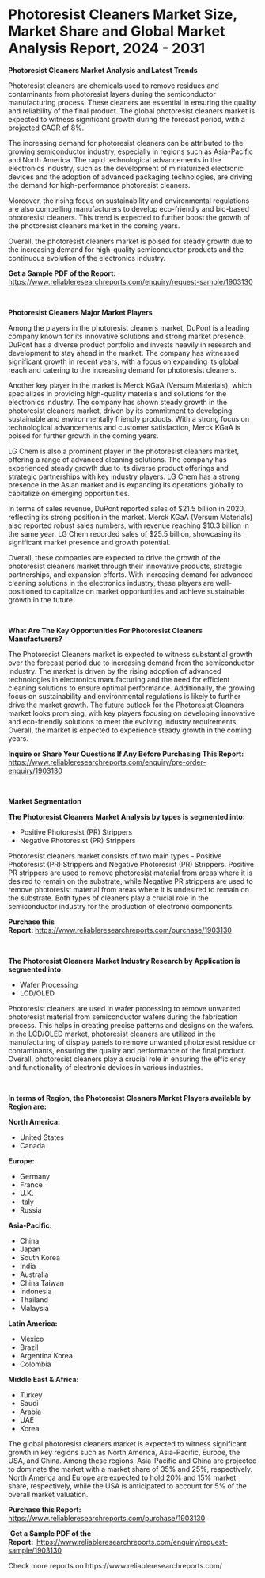 <p><h1>Photoresist Cleaners Market Size, Market Share and Global Market Analysis Report, 2024 - 2031</h1></p><p><strong>Photoresist Cleaners Market Analysis and Latest Trends</strong></p>
<p><p>Photoresist cleaners are chemicals used to remove residues and contaminants from photoresist layers during the semiconductor manufacturing process. These cleaners are essential in ensuring the quality and reliability of the final product. The global photoresist cleaners market is expected to witness significant growth during the forecast period, with a projected CAGR of 8%.</p><p>The increasing demand for photoresist cleaners can be attributed to the growing semiconductor industry, especially in regions such as Asia-Pacific and North America. The rapid technological advancements in the electronics industry, such as the development of miniaturized electronic devices and the adoption of advanced packaging technologies, are driving the demand for high-performance photoresist cleaners.</p><p>Moreover, the rising focus on sustainability and environmental regulations are also compelling manufacturers to develop eco-friendly and bio-based photoresist cleaners. This trend is expected to further boost the growth of the photoresist cleaners market in the coming years.</p><p>Overall, the photoresist cleaners market is poised for steady growth due to the increasing demand for high-quality semiconductor products and the continuous evolution of the electronics industry.</p></p>
<p><strong>Get a Sample PDF of the Report:&nbsp;</strong> <a href="https://www.reliableresearchreports.com/enquiry/request-sample/1903130">https://www.reliableresearchreports.com/enquiry/request-sample/1903130</a></p>
<p>&nbsp;</p>
<p><strong>Photoresist Cleaners Major Market Players</strong></p>
<p><p>Among the players in the photoresist cleaners market, DuPont is a leading company known for its innovative solutions and strong market presence. DuPont has a diverse product portfolio and invests heavily in research and development to stay ahead in the market. The company has witnessed significant growth in recent years, with a focus on expanding its global reach and catering to the increasing demand for photoresist cleaners.</p><p>Another key player in the market is Merck KGaA (Versum Materials), which specializes in providing high-quality materials and solutions for the electronics industry. The company has shown steady growth in the photoresist cleaners market, driven by its commitment to developing sustainable and environmentally friendly products. With a strong focus on technological advancements and customer satisfaction, Merck KGaA is poised for further growth in the coming years.</p><p>LG Chem is also a prominent player in the photoresist cleaners market, offering a range of advanced cleaning solutions. The company has experienced steady growth due to its diverse product offerings and strategic partnerships with key industry players. LG Chem has a strong presence in the Asian market and is expanding its operations globally to capitalize on emerging opportunities.</p><p>In terms of sales revenue, DuPont reported sales of $21.5 billion in 2020, reflecting its strong position in the market. Merck KGaA (Versum Materials) also reported robust sales numbers, with revenue reaching $10.3 billion in the same year. LG Chem recorded sales of $25.5 billion, showcasing its significant market presence and growth potential.</p><p>Overall, these companies are expected to drive the growth of the photoresist cleaners market through their innovative products, strategic partnerships, and expansion efforts. With increasing demand for advanced cleaning solutions in the electronics industry, these players are well-positioned to capitalize on market opportunities and achieve sustainable growth in the future.</p></p>
<p>&nbsp;</p>
<p><strong>What Are The Key Opportunities For Photoresist Cleaners Manufacturers?</strong></p>
<p><p>The Photoresist Cleaners market is expected to witness substantial growth over the forecast period due to increasing demand from the semiconductor industry. The market is driven by the rising adoption of advanced technologies in electronics manufacturing and the need for efficient cleaning solutions to ensure optimal performance. Additionally, the growing focus on sustainability and environmental regulations is likely to further drive the market growth. The future outlook for the Photoresist Cleaners market looks promising, with key players focusing on developing innovative and eco-friendly solutions to meet the evolving industry requirements. Overall, the market is expected to experience steady growth in the coming years.</p></p>
<p><strong>Inquire or Share Your Questions If Any Before Purchasing This Report:</strong> <a href="https://www.reliableresearchreports.com/enquiry/pre-order-enquiry/1903130">https://www.reliableresearchreports.com/enquiry/pre-order-enquiry/1903130</a></p>
<p>&nbsp;</p>
<p><strong>Market Segmentation</strong></p>
<p><strong>The Photoresist Cleaners Market Analysis by types is segmented into:</strong></p>
<p><ul><li>Positive Photoresist (PR) Strippers</li><li>Negative Photoresist (PR) Strippers</li></ul></p>
<p><p>Photoresist cleaners market consists of two main types - Positive Photoresist (PR) Strippers and Negative Photoresist (PR) Strippers. Positive PR strippers are used to remove photoresist material from areas where it is desired to remain on the substrate, while Negative PR strippers are used to remove photoresist material from areas where it is undesired to remain on the substrate. Both types of cleaners play a crucial role in the semiconductor industry for the production of electronic components.</p></p>
<p><strong>Purchase this Report:&nbsp;</strong><a href="https://www.reliableresearchreports.com/purchase/1903130">https://www.reliableresearchreports.com/purchase/1903130</a></p>
<p>&nbsp;</p>
<p><strong>The Photoresist Cleaners Market Industry Research by Application is segmented into:</strong></p>
<p><ul><li>Wafer Processing</li><li>LCD/OLED</li></ul></p>
<p><p>Photoresist cleaners are used in wafer processing to remove unwanted photoresist material from semiconductor wafers during the fabrication process. This helps in creating precise patterns and designs on the wafers. In the LCD/OLED market, photoresist cleaners are utilized in the manufacturing of display panels to remove unwanted photoresist residue or contaminants, ensuring the quality and performance of the final product. Overall, photoresist cleaners play a crucial role in ensuring the efficiency and functionality of electronic devices in various industries.</p></p>
<p>&nbsp;</p>
<p><strong>In terms of Region, the Photoresist Cleaners Market Players available by Region are:</strong></p>
<p>
    <p> <strong> North America: </strong>
        <ul>
            <li>United States</li>
            <li>Canada</li>
        </ul>
        </p> 
    <p> <strong> Europe: </strong>
        <ul>
            <li>Germany</li>
            <li>France</li>
            <li>U.K.</li>
            <li>Italy</li>
            <li>Russia</li>
        </ul>
        </p> 
    <p> <strong> Asia-Pacific: </strong>
        <ul>
            <li>China</li>
            <li>Japan</li>
            <li>South Korea</li>
            <li>India</li>
            <li>Australia</li>
            <li>China Taiwan</li>
            <li>Indonesia</li>
            <li>Thailand</li>
            <li>Malaysia</li>
        </ul>
        </p> 
    <p> <strong> Latin America: </strong>
        <ul>
            <li>Mexico</li>
            <li>Brazil</li>
            <li>Argentina Korea</li>
            <li>Colombia</li>
        </ul>
        </p> 
    <p> <strong> Middle East & Africa: </strong>
        <ul>
            <li>Turkey</li>
            <li>Saudi</li>
            <li>Arabia</li>
            <li>UAE</li>
            <li>Korea</li>
        </ul>
    </p>
    </p>
<p><p>The global photoresist cleaners market is expected to witness significant growth in key regions such as North America, Asia-Pacific, Europe, the USA, and China. Among these regions, Asia-Pacific and China are projected to dominate the market with a market share of 35% and 25%, respectively. North America and Europe are expected to hold 20% and 15% market share, respectively, while the USA is anticipated to account for 5% of the overall market valuation.</p></p>
<p><strong>Purchase this Report: </strong><a href="https://www.reliableresearchreports.com/purchase/1903130">https://www.reliableresearchreports.com/purchase/1903130</a></p>
<p>&nbsp;<strong>Get a Sample PDF of the Report:&nbsp;&nbsp;</strong><a href="https://www.reliableresearchreports.com/enquiry/request-sample/1903130">https://www.reliableresearchreports.com/enquiry/request-sample/1903130</a></p>
<p><strong></strong></p>
<p>Check more reports on https://www.reliableresearchreports.com/</p>